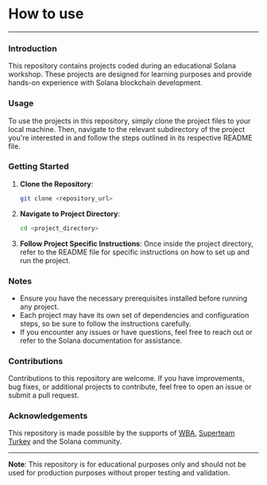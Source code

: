# How to use

---

### Introduction

This repository contains projects coded during an educational Solana workshop. These projects are designed for learning purposes and provide hands-on experience with Solana blockchain development.

### Usage

To use the projects in this repository, simply clone the project files to your local machine. Then, navigate to the relevant subdirectory of the project you're interested in and follow the steps outlined in its respective README file.

### Getting Started

1. **Clone the Repository**:
    ```bash
    git clone <repository_url>
    ```

2. **Navigate to Project Directory**:
    ```bash
    cd <project_directory>
    ```

3. **Follow Project Specific Instructions**:
    Once inside the project directory, refer to the README file for specific instructions on how to set up and run the project.

### Notes

- Ensure you have the necessary prerequisites installed before running any project.
- Each project may have its own set of dependencies and configuration steps, so be sure to follow the instructions carefully.
- If you encounter any issues or have questions, feel free to reach out or refer to the Solana documentation for assistance.

### Contributions

Contributions to this repository are welcome. If you have improvements, bug fixes, or additional projects to contribute, feel free to open an issue or submit a pull request.


### Acknowledgements

This repository is made possible by the supports of [WBA](https://www.web3builders.dev/), [Superteam Turkey](https://tr.superteam.fun/) and the Solana community.

---
**Note**: This repository is for educational purposes only and should not be used for production purposes without proper testing and validation.
